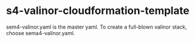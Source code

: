 # s4-valinor-cloudformation-template

sem4-valinor.yaml is the master yaml.  To create a full-blown valinor stack, choose sema4-valinor.yaml.
